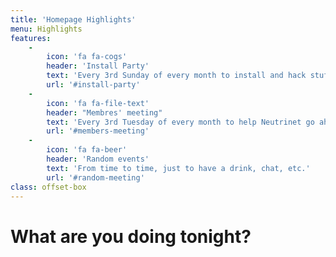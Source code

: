 ```yaml
---
title: 'Homepage Highlights'
menu: Highlights
features:
    -
        icon: 'fa fa-cogs'
        header: 'Install Party'
        text: 'Every 3rd Sunday of every month to install and hack stufs.'
        url: '#install-party'
    -
        icon: 'fa fa-file-text'
        header: "Membres' meeting"
        text: 'Every 3rd Tuesday of every month to help Neutrinet go ahead.'
        url: '#members-meeting'
    -
        icon: 'fa fa-beer'
        header: 'Random events'
        text: 'From time to time, just to have a drink, chat, etc.'
        url: '#random-meeting'
class: offset-box
---
```


# What are you doing tonight?
